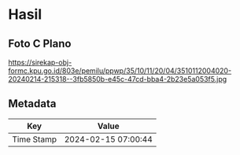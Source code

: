 # Hasil

## Foto C Plano

https://sirekap-obj-formc.kpu.go.id/803e/pemilu/ppwp/35/10/11/20/04/3510112004020-20240214-215318--3fb5850b-e45c-47cd-bba4-2b23e5a053f5.jpg


## Metadata

| Key        | Value               |
| ---------- | ------------------- |
| Time Stamp | 2024-02-15 07:00:44 |



